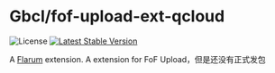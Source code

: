 # Gbcl/fof-upload-ext-qcloud

![License](https://img.shields.io/badge/license-MIT-blue.svg) [![Latest Stable Version](https://img.shields.io/packagist/v/gbcl/fof-upload-ext-qcloud.svg)](https://packagist.org/packages/gbcl/fof-upload-ext-qcloud)

A [Flarum](http://flarum.org) extension. A extension for FoF Upload，但是还没有正式发包
